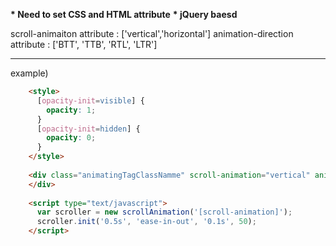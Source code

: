 __* Need to set CSS and HTML attribute__
__* jQuery baesd__

scroll-animaiton attribute : ['vertical','horizontal']
animation-direction attribute : ['BTT', 'TTB', 'RTL', 'LTR']

---
example)

```html
    <style>
      [opacity-init=visible] {
        opacity: 1;
      }
      [opacity-init=hidden] {
        opacity: 0;
      }
    </style>
    
    <div class="animatingTagClassNamme" scroll-animation="vertical" animation-direction="BTT" opacity-init="hidden">
    </div>
    
    <script type="text/javascript">
      var scroller = new scrollAnimation('[scroll-animation]');
      scroller.init('0.5s', 'ease-in-out', '0.1s', 50);
    </script>
```
    
